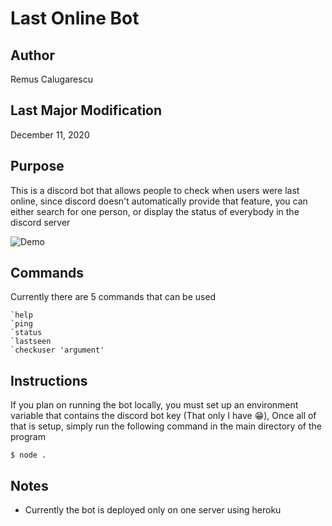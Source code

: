 # Last Online Bot

## Author
Remus Calugarescu

## Last Major Modification
December 11, 2020

## Purpose
This is a discord bot that allows people to check when users were last online, since discord doesn't automatically provide that feature,
you can either search for one person, or display the status of everybody in the discord server

![Demo](https://i.imgur.com/Uqjj8CE.png)

## Commands
Currently there are 5 commands that can be used
~~~~
`help
`ping
`status
`lastseen
`checkuser 'argument'
~~~~

## Instructions
If you plan on running the bot locally, you must set up an environment variable that contains the discord bot key (That only I have 😁),
Once all of that is setup, simply run the following command in the main directory of the program
~~~~
$ node .
~~~~

## Notes
- Currently the bot is deployed only on one server using heroku
